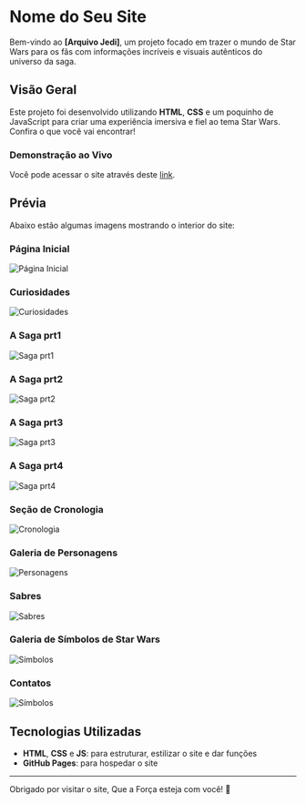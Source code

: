# Nome do Seu Site

Bem-vindo ao **[Arquivo Jedi]**, um projeto focado em trazer o mundo de Star Wars para os fãs com informações incríveis e visuais autênticos do universo da saga.

## Visão Geral

Este projeto foi desenvolvido utilizando **HTML**, **CSS** e um poquinho de JavaScript para criar uma experiência imersiva e fiel ao tema Star Wars. Confira o que você vai encontrar!

### Demonstração ao Vivo

Você pode acessar o site através deste [link](https://henriqueysm.github.io/Site-2.0-Arquivo-Jedi/).

## Prévia

Abaixo estão algumas imagens mostrando o interior do site:

### Página Inicial
![Página Inicial](imagensdosite/1.jpg)

### Curiosidades 
![Curiosidades ](./imagens-do-site/2.jpg)

### A Saga prt1
![Saga prt1 ](./imagens-do-site/3.jpg)
### A Saga prt2
![Saga prt2 ](./imagens-do-site/4.jpg)
### A Saga prt3
![Saga prt3 ](./imagens-do-site/5.jpg)
### A Saga prt4
![Saga prt4 ](./imagens-do-site/6.jpg)

### Seção de Cronologia
![Cronologia](./imagens-do-site/7.jpg)

### Galeria de Personagens
![Personagens](./imagens-do-site/8.jpg)

### Sabres 
![Sabres](./imagens-do-site/9.jpg)

### Galeria de Símbolos de Star Wars
![Símbolos](./imagens-do-site/10.jpg)

### Contatos
![Símbolos](./imagens-do-site/11.jpg)

## Tecnologias Utilizadas
- **HTML**, **CSS** e **JS**: para estruturar, estilizar o site e dar funções
- **GitHub Pages**: para hospedar o site


---

Obrigado por visitar o site, Que a Força esteja com você! 🌌
